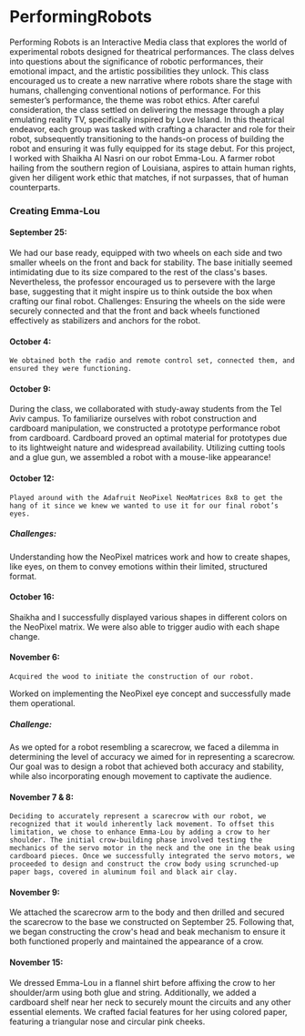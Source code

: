 # PerformingRobots
  Performing Robots is an Interactive Media class that explores the world of experimental robots designed for theatrical performances. The class delves into questions about the significance of robotic performances, their emotional impact, and the artistic possibilities they unlock. This class encouraged us to create a new narrative where robots share the stage with humans, challenging conventional notions of performance. For this semester’s performance, the theme was robot ethics. 
	After careful consideration, the class settled on delivering the message through a play emulating reality TV, specifically inspired by Love Island. In this theatrical endeavor, each group was tasked with crafting a character and role for their robot, subsequently transitioning to the hands-on process of building the robot and ensuring it was fully equipped for its stage debut.
		For this project, I worked with Shaikha Al Nasri on our robot Emma-Lou. A farmer robot hailing from the southern region of Louisiana, aspires to attain human rights, given her diligent work ethic that matches, if not surpasses, that of human counterparts.

### Creating Emma-Lou
#### September 25:
We had our base ready, equipped with two wheels on each side and two smaller wheels on the front and back for stability. The base initially seemed intimidating due to its size compared to the rest of the class's bases. Nevertheless, the professor encouraged us to persevere with the large base, suggesting that it might inspire us to think outside the box when crafting our final robot.
Challenges:
Ensuring the wheels on the side were securely connected and that the front and back wheels functioned effectively as stabilizers and anchors for the robot.

#### October 4:
	We obtained both the radio and remote control set, connected them, and ensured they were functioning.

#### October 9:
  During the class, we collaborated with study-away students from the Tel Aviv campus. To familiarize ourselves with robot construction and cardboard manipulation, we constructed a prototype performance robot from cardboard. Cardboard proved an optimal material for prototypes due to its lightweight nature and widespread availability. Utilizing cutting tools and a glue gun, we assembled a robot with a mouse-like appearance!

#### October 12:
	Played around with the Adafruit NeoPixel NeoMatrices 8x8 to get the hang of it since we knew we wanted to use it for our final robot’s eyes. 

##### Challenges:
Understanding how the NeoPixel matrices work and how to create shapes, like eyes, on them to convey emotions within their limited, structured format.

#### October 16:
  Shaikha and I successfully displayed various shapes in different colors on the NeoPixel matrix. We were also able to trigger audio with each shape change.

#### November 6:
	Acquired the wood to initiate the construction of our robot.
 Worked on implementing the NeoPixel eye concept and successfully made them operational.

##### Challenge:
As we opted for a robot resembling a scarecrow, we faced a dilemma in determining the level of accuracy we aimed for in representing a scarecrow. Our goal was to design a robot that achieved both accuracy and stability, while also incorporating enough movement to captivate the audience.

#### November 7 & 8:
	Deciding to accurately represent a scarecrow with our robot, we recognized that it would inherently lack movement. To offset this limitation, we chose to enhance Emma-Lou by adding a crow to her shoulder. The initial crow-building phase involved testing the mechanics of the servo motor in the neck and the one in the beak using cardboard pieces. Once we successfully integrated the servo motors, we proceeded to design and construct the crow body using scrunched-up paper bags, covered in aluminum foil and black air clay.

#### November 9:	
We attached the scarecrow arm to the body and then drilled and secured the scarecrow to the base we constructed on September 25. Following that, we began constructing the crow's head and beak mechanism to ensure it both functioned properly and maintained the appearance of a crow.

#### November 15:
We dressed Emma-Lou in a flannel shirt before affixing the crow to her shoulder/arm using both glue and string. Additionally, we added a cardboard shelf near her neck to securely mount the circuits and any other essential elements. We crafted facial features for her using colored paper, featuring a triangular nose and circular pink cheeks.
